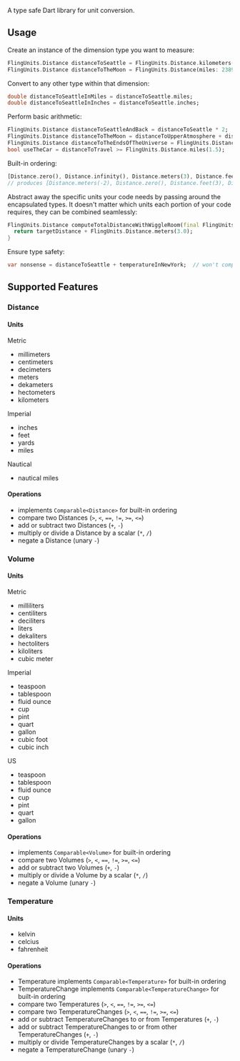 A type safe Dart library for unit conversion.

## Usage
Create an instance of the dimension type you want to measure:
```dart
FlingUnits.Distance distanceToSeattle = FlingUnits.Distance.kilometers(246);
FlingUnits.Distance distanceToTheMoon = FlingUnits.Distance(miles: 238900, feet: 42, inches: 6.3);
```

Convert to any other type within that dimension:
```dart
double distanceToSeattleInMiles = distanceToSeattle.miles;
double distanceToSeattleInInches = distanceToSeattle.inches;
```

Perform basic arithmetic:
```dart
FlingUnits.Distance distanceToSeattleAndBack = distanceToSeattle * 2;
FlingUnits.Distance distanceToTheMoon = distanceToUpperAtmosphere + distanceFromAtmosphereToMoon;
FlingUnits.Distance distanceToTheEndsOfTheUniverse = FlingUnits.Distance.infinity();
bool useTheCar = distanceToTravel >= FlingUnits.Distance.miles(1.5);
```

Built-in ordering:
```dart
[Distance.zero(), Distance.infinity(), Distance.meters(3), Distance.feet(3), Distance.meters(-2)].sort();
// produces [Distance.meters(-2), Distance.zero(), Distance.feet(3), Distance.meters(3), Distance.infinity()]
```

Abstract away the specific units your code needs by passing around the encapsulated types. It doesn't matter which units each portion of your code requires, they can be combined seamlessly:
```dart
FlingUnits.Distance computeTotalDistanceWithWiggleRoom(final FlingUnits.Distance targetDistance) {
  return targetDistance + FlingUnits.Distance.meters(3.0);
}
```

Ensure type safety:
```dart
var nonsense = distanceToSeattle + temperatureInNewYork;  // won't compile!
```

## Supported Features
### Distance
#### Units
Metric
- millimeters
- centimeters
- decimeters
- meters
- dekameters
- hectometers
- kilometers

Imperial
- inches
- feet
- yards
- miles
  
Nautical
- nautical miles

#### Operations
- implements `Comparable<Distance>` for built-in ordering
- compare two Distances (`>`, `<`, `==`, `!=`, `>=`, `<=`)
- add or subtract two Distances (`+`, `-`)
- multiply or divide a Distance by a scalar (`*`, `/`)
- negate a Distance (unary `-`)

### Volume
#### Units
Metric
- milliliters
- centiliters
- deciliters
- liters
- dekaliters
- hectoliters
- kiloliters
- cubic meter

Imperial
- teaspoon
- tablespoon
- fluid ounce
- cup
- pint
- quart
- gallon
- cubic foot
- cubic inch

US
- teaspoon
- tablespoon
- fluid ounce
- cup
- pint
- quart
- gallon

#### Operations
- implements `Comparable<Volume>` for built-in ordering
- compare two Volumes (`>`, `<`, `==`, `!=`, `>=`, `<=`)
- add or subtract two Volumes (`+`, `-`)
- multiply or divide a Volume by a scalar (`*`, `/`)
- negate a Volume (unary `-`)

### Temperature
#### Units
- kelvin
- celcius
- fahrenheit

#### Operations
- Temperature implements `Comparable<Temperature>` for built-in ordering
- TemperatureChange implements `Comparable<TemperatureChange>` for built-in ordering
- compare two Temperatures (`>`, `<`, `==`, `!=`, `>=`, `<=`)
- compare two TemperatureChanges (`>`, `<`, `==`, `!=`, `>=`, `<=`)
- add or subtract TemperatureChanges to or from Temperatures (`+`, `-`)
- add or subtract TemperatureChanges to or from other TemperatureChanges (`+`, `-`)
- multiply or divide TemperatureChanges by a scalar (`*`, `/`)
- negate a TemperatureChange (unary `-`)